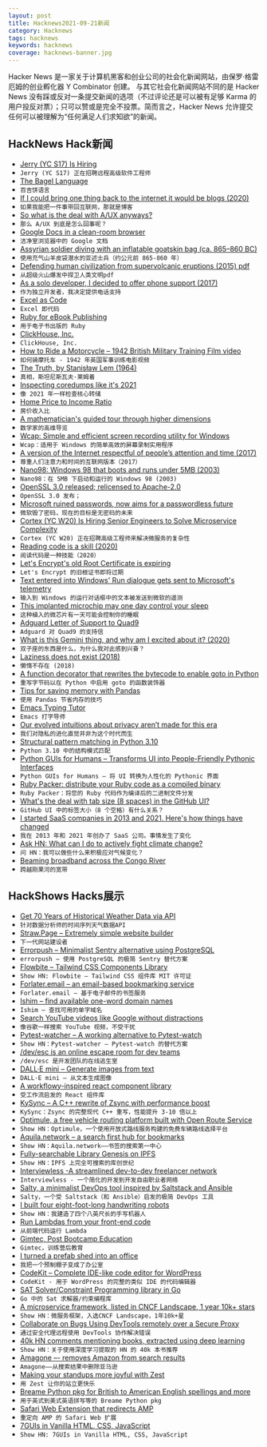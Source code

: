 ```yaml
---
layout: post
title: Hacknews2021-09-21新闻
category: Hacknews
tags: hacknews
keywords: hacknews
coverage: hacknews-banner.jpg
---
```


Hacker News 是一家关于计算机黑客和创业公司的社会化新闻网站，由保罗·格雷厄姆的创业孵化器 Y Combinator 创建。
与其它社会化新闻网站不同的是 Hacker News 没有踩或反对一条提交新闻的选项（不过评论还是可以被有足够 Karma 的用户投反对票）；只可以赞或是完全不投票。简而言之，Hacker News 允许提交任何可以被理解为“任何满足人们求知欲”的新闻。

## HackNews Hack新闻


- [Jerry (YC S17) Is Hiring](https://jobs.lever.co/getjerry/8a65340f-f253-4da6-8259-ad1fe527a7e8)
- `Jerry (YC S17) 正在招聘远程高级软件工程师`
- [The Bagel Language](https://www.brandons.me/blog/the-bagel-language)
- `百吉饼语言`
- [If I could bring one thing back to the internet it would be blogs (2020)](http://tttthis.com/blog/if-i-could-bring-one-thing-back-to-the-internet-it-would-be-blogs)
- `如果我能把一件事带回互联网，那就是博客`
- [So what is the deal with A/UX anyways?](https://virtuallyfun.com/wordpress/2021/09/19/so-what-is-the-deal-with-a-ux-anyways/)
- `那么 A/UX 到底是怎么回事呢？`
- [Google Docs in a clean-room browser](https://www.ekioh.com/devblog/google-docs-in-a-clean-room-browser/)
- `洁净室浏览器中的 Google 文档`
- [Assyrian soldier diving with an inflatable goatskin bag (ca. 865–860 BC)](https://twitter.com/FedeItaliano76/status/1435295257437028352)
- `使用充气山羊皮袋潜水的亚述士兵（约公元前 865-860 年）`
- [Defending human civilization from supervolcanic eruptions (2015) pdf](https://scienceandtechnology.jpl.nasa.gov/sites/default/files/documents/DefendingCivilizationFromSupervolcanos20151015.pdf)
- `从超级火山爆发中捍卫人类文明pdf`
- [As a solo developer, I decided to offer phone support (2017)](http://plumshell.com/2017/11/30/as-a-solo-app-developer-i-decided-to-offer-phone-support-and-this-is-what-happened/)
- `作为独立开发者，我决定提供电话支持`
- [Excel as Code](https://github.com/GavinMendelGleason/excel_as_code)
- `Excel 即代码`
- [Ruby for eBook Publishing](https://nts.strzibny.name/ruby-for-ebook-publishing/)
- `用于电子书出版的 Ruby`
- [ClickHouse, Inc.](https://github.com/ClickHouse/ClickHouse/blob/master/website/blog/en/2021/clickhouse-inc.md)
- `ClickHouse, Inc.`
- [How to Ride a Motorcycle – 1942 British Military Training Film video](https://www.youtube.com/watch?v=Q7OPLWQJYKg)
- `如何骑摩托车 - 1942 年英国军事训练电影视频`
- [The Truth, by Stanisław Lem (1964)](https://thereader.mitpress.mit.edu/the-truth-by-stanislaw-lem/)
- `真相，斯坦尼斯瓦夫·莱姆着`
- [Inspecting coredumps like it's 2021](https://nixos.mayflower.consulting/blog/2021/09/06/coredumpctl/)
- `像 2021 年一样检查核心转储`
- [Home Price to Income Ratio](https://www.longtermtrends.net/home-price-median-annual-income-ratio/)
- `房价收入比`
- [A mathematician's guided tour through higher dimensions](https://www.quantamagazine.org/a-mathematicians-guided-tour-through-high-dimensions-20210913/)
- `数学家的高维导览`
- [Wcap: Simple and efficient screen recording utility for Windows](https://github.com/mmozeiko/wcap)
- `Wcap：适用于 Windows 的简单高效的屏幕录制实用程序`
- [A version of the Internet respectful of people’s attention and time (2017)](https://girardin.medium.com/after-the-big-now-f0a3f1857294)
- `尊重人们注意力和时间的互联网版本（2017）`
- [Nano98: Windows 98 that boots and runs under 5MB (2003)](https://web.archive.org/web/20080306134751/http://www.etek.chalmers.se/~e8gus/nano98/)
- `Nano98：在 5MB 下启动和运行的 Windows 98 (2003)`
- [OpenSSL 3.0 released; relicensed to Apache-2.0](https://lwn.net/Articles/868536/)
- `OpenSSL 3.0 发布；`
- [Microsoft ruined passwords, now aims for a passwordless future](https://puri.sm/posts/microsoft-ruined-passwords-now-aims-for-a-passwordless-future/)
- `微软毁了密码，现在的目标是无密码的未来`
- [Cortex (YC W20) Is Hiring Senior Engineers to Solve Microservice Complexity](https://jobs.ashbyhq.com/cortex/c26bd57b-97d3-41fc-accd-fbf24c4e917a)
- `Cortex (YC W20) 正在招聘高级工程师来解决微服务的复杂性`
- [Reading code is a skill (2020)](https://trishagee.com/2020/09/07/reading-code-is-a-skill/)
- `阅读代码是一种技能（2020）`
- [Let's Encrypt's old Root Certificate is expiring](https://scotthelme.co.uk/lets-encrypt-old-root-expiration/)
- `Let's Encrypt 的旧根证书即将过期`
- [Text entered into Windows' Run dialogue gets sent to Microsoft's telemetry](https://twitter.com/netresec/status/1440036446291693574)
- `输入到 Windows 的运行对话框中的文本被发送到微软的遥测`
- [This implanted microchip may one day control your sleep](https://www.freethink.com/technology/a-microchip-may-revolutionize-how-we-treat-diseases)
- `这种植入的微芯片有一天可能会控制你的睡眠`
- [Adguard Letter of Support to Quad9](https://adguard.com/en/blog/adguard-quad9-statement.html)
- `Adguard 对 Quad9 的支持信`
- [What is this Gemini thing, and why am I excited about it? (2020)](https://drewdevault.com/2020/11/01/What-is-Gemini-anyway.html)
- `双子座的东西是什么，为什么我对此感到兴奋？ `
- [Laziness does not exist (2018)](https://humanparts.medium.com/laziness-does-not-exist-3af27e312d01)
- `懒惰不存在 (2018)`
- [A function decorator that rewrites the bytecode to enable goto in Python](https://github.com/snoack/python-goto)
- `重写字节码以在 Python 中启用 goto 的函数装饰器`
- [Tips for saving memory with Pandas](https://marcobonzanini.com/2021/09/15/tips-for-saving-memory-with-pandas/)
- `使用 Pandas 节省内存的技巧`
- [Emacs Typing Tutor](https://connorberry.com/2021/08/20/emacs-typing-tutor/)
- `Emacs 打字导师`
- [Our evolved intuitions about privacy aren’t made for this era](https://psyche.co/ideas/our-evolved-intuitions-about-privacy-arent-made-for-this-era)
- `我们对隐私的进化直觉并非为这个时代而生`
- [Structural pattern matching in Python 3.10](https://benhoyt.com/writings/python-pattern-matching/)
- `Python 3.10 中的结构模式匹配`
- [Python GUIs for Humans – Transforms UI into People-Friendly Pythonic Interfaces](https://github.com/PySimpleGUI/PySimpleGUI)
- `Python GUIs for Humans – 将 UI 转换为人性化的 Pythonic 界面`
- [Ruby Packer: distribute your Ruby code as a compiled binary](https://github.com/pmq20/ruby-packer)
- `Ruby Packer：将您的 Ruby 代码作为编译后的二进制文件分发`
- [What's the deal with tab size (8 spaces) in the GitHub UI?](https://github.community/t/whats-the-deal-with-tab-sizes-on-github-gists/954)
- `GitHub UI 中的标签大小（8 个空格）有什么关系？`
- [I started SaaS companies in 2013 and 2021. Here's how things have changed](https://blog.airplane.dev/i-started-a-saas-company-in-2013-and-2021-heres-how-its-changed/)
- `我在 2013 年和 2021 年创办了 SaaS 公司。事情发生了变化`
- [Ask HN: What can I do to actively fight climate change?](item?id=28601257)
- `问 HN：我可以做些什么来积极应对气候变化？`
- [Beaming broadband across the Congo River](https://x.company/blog/posts/taara-beaming-broadband-across-congo/)
- `跨越刚果河的宽带`


## HackShows Hacks展示

- [ Get 70 Years of Historical Weather Data via API](https://oikolab.com)
- `针对数据分析师的时间序列天气数据API`
- [ Straw.Page – Extremely simple website builder](https://straw.page/start)
- `下一代网站建设者`
- [ Errorpush – Minimalist Sentry alternative using PostgreSQL](https://github.com/hauxir/errorpush)
- `errorpush – 使用 PostgreSQL 的极简 Sentry 替代方案`
- [ Flowbite – Tailwind CSS Components Library](https://flowbite.com/docs/getting-started/introduction/)
- `Show HN: Flowbite – Tailwind CSS 组件库 MIT 许可证`
- [ Forlater.email – an email-based bookmarking service](https://forlater.email)
- `Forlater.email – 基于电子邮件的书签服务`
- [ Ishim – find available one-word domain names](https://ish.im/)
- `Ishim – 查找可用的单字域名`
- [ Search YouTube videos like Google without distractions](https://yougle.page/)
- `像谷歌一样搜索 YouTube 视频，不受干扰`
- [ Pytest-watcher – A working alternative to Pytest-watch](https://github.com/olzhasar/pytest-watcher)
- `Show HN：Pytest-watcher – Pytest-watch 的替代方案`
- [ /dev/esc is an online escape room for dev teams](https://www.dev-esc.com)
- `/dev/esc 是开发团队的在线逃生室`
- [ DALL·E mini – Generate images from text](https://huggingface.co/spaces/flax-community/dalle-mini)
- `DALL·E mini – 从文本生成图像`
- [ A workflowy-inspired react component library](https://github.com/davidmnoll/chkflow)
- `受工作流启发的 React 组件库`
- [ KySync – A C++ rewrite of Zsync with performance boost](https://kyall.notion.site/KySync-v1-0-29eaad446308449a8c9a2373850eed62)
- `KySync：Zsync 的完整现代 C++ 重写，性能提升 3-10 倍以上`
- [ Optimule, a free vehicle routing platform built with Open Route Service](https://optimule.com/)
- `Show HN：Optimule，一个使用开放式路线服务构建的免费车辆路线选择平台`
- [ Aquila.network – a search first hub for bookmarks](https://aquila.network)
- `Show HN：Aquila.network——书签的搜索第一中心`
- [ Fully-searchable Library Genesis on IPFS](https://libgen.fun/dweb.html)
- `Show HN：IPFS 上完全可搜索的库创世纪`
- [ Interviewless -A streamlined dev-to-dev freelancer network](https://interviewless.com)
- `Interviewless - 一个简化的开发到开发自由职业者网络`
- [ Salty, a minimalist DevOps tool inspired by Saltstack and Ansible](https://github.com/mattbillenstein/salty)
- `Salty，一个受 Saltstack（和 Ansible）启发的极简 DevOps 工具`
- [ I built four eight-foot-long handwriting robots](https://twitter.com/aarondfrancis/status/1438888219471491074)
- `Show HN：我建造了四个八英尺长的手写机器人`
- [ Run Lambdas from your front-end code](https://merebase.com)
- `从前端代码运行 Lambda`
- [ Gimtec, Post Bootcamp Education](https://www.gimtec.io/)
- `Gimtec，训练营后教育`
- [ I turned a prefab shed into an office](https://twitter.com/aarondfrancis/status/1333866090573811723)
- `我把一个预制棚子变成了办公室`
- [ CodeKit – Complete IDE-like code editor for WordPress](https://www.codekitwp.com)
- `CodeKit - 用于 WordPress 的完整的类似 IDE 的代码编辑器`
- [ SAT Solver/Constraint Programming library in Go](https://github.com/irfansharif/solver)
- `Go 中的 Sat 求解器/约束编程库`
- [ A microservice framework, listed in CNCF Landscape, 1 year 10k+ stars](https://github.com/zeromicro/go-zero)
- `Show HN：微服务框架，入选CNCF Landscape，1年10k+星`
- [ Collaborate on Bugs Using DevTools remotely over a Secure Proxy](https://github.com/i5ik/secure-remote-devtools)
- `通过安全代理远程使用 DevTools 协作解决错误`
- [ 40k HN comments mentioning books, extracted using deep learning](https://hacker-recommended-books.vercel.app/category/0/all-time/page/0/0)
- `Show HN：关于使用深度学习提取的 HN 的 40k 本书推荐`
- [ Amagone –- removes Amazon from search results](item?id=28595539)
- `Amagone——从搜索结果中删除亚马逊`
- [ Making your standups more joyful with Zest](https://zest.crowdparty.app/)
- `用 Zest 让你的站立更快乐`
- [ Breame Python pkg for British to American English spellings and more](https://github.com/cdpierse/breame)
- `用于英式到美式英语拼写等的 Breame Python pkg`
- [ Safari Web Extension that redirects AMP](https://overamped.app)
- `重定向 AMP 的 Safari Web 扩展`
- [ 7GUIs in Vanilla HTML, CSS, JavaScript](https://7guis.bradwoods.io/)
- `Show HN: 7GUIs in Vanilla HTML, CSS, JavaScript`

